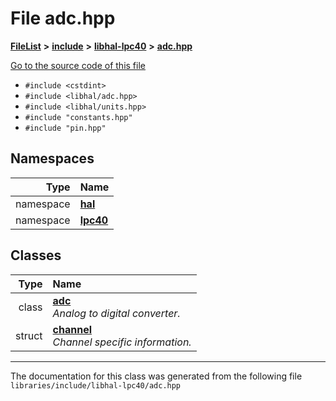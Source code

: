 

# File adc.hpp



[**FileList**](files.md) **>** [**include**](dir_cba0faac6e93618a6e2539705915bd70.md) **>** [**libhal-lpc40**](dir_2fff134b595a3a874b0307aab0eea726.md) **>** [**adc.hpp**](libhal-lpc40_2adc_8hpp.md)

[Go to the source code of this file](libhal-lpc40_2adc_8hpp_source.md)



* `#include <cstdint>`
* `#include <libhal/adc.hpp>`
* `#include <libhal/units.hpp>`
* `#include "constants.hpp"`
* `#include "pin.hpp"`













## Namespaces

| Type | Name |
| ---: | :--- |
| namespace | [**hal**](namespacehal.md) <br> |
| namespace | [**lpc40**](namespacehal_1_1lpc40.md) <br> |


## Classes

| Type | Name |
| ---: | :--- |
| class | [**adc**](classhal_1_1lpc40_1_1adc.md) <br>_Analog to digital converter._  |
| struct | [**channel**](structhal_1_1lpc40_1_1adc_1_1channel.md) <br>_Channel specific information._  |



















































------------------------------
The documentation for this class was generated from the following file `libraries/include/libhal-lpc40/adc.hpp`

